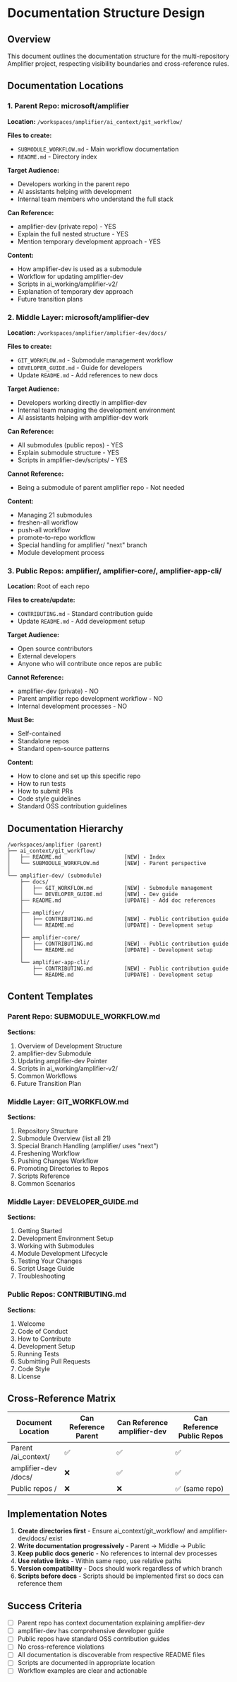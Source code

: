 # Documentation Structure Design

## Overview

This document outlines the documentation structure for the multi-repository Amplifier project, respecting visibility boundaries and cross-reference rules.

## Documentation Locations

### 1. Parent Repo: microsoft/amplifier

**Location:** `/workspaces/amplifier/ai_context/git_workflow/`

**Files to create:**
- `SUBMODULE_WORKFLOW.md` - Main workflow documentation
- `README.md` - Directory index

**Target Audience:**
- Developers working in the parent repo
- AI assistants helping with development
- Internal team members who understand the full stack

**Can Reference:**
- amplifier-dev (private repo) - YES
- Explain the full nested structure - YES
- Mention temporary development approach - YES

**Content:**
- How amplifier-dev is used as a submodule
- Workflow for updating amplifier-dev
- Scripts in ai_working/amplifier-v2/
- Explanation of temporary dev approach
- Future transition plans

### 2. Middle Layer: microsoft/amplifier-dev

**Location:** `/workspaces/amplifier/amplifier-dev/docs/`

**Files to create:**
- `GIT_WORKFLOW.md` - Submodule management workflow
- `DEVELOPER_GUIDE.md` - Guide for developers
- Update `README.md` - Add references to new docs

**Target Audience:**
- Developers working directly in amplifier-dev
- Internal team managing the development environment
- AI assistants helping with amplifier-dev work

**Can Reference:**
- All submodules (public repos) - YES
- Explain submodule structure - YES
- Scripts in amplifier-dev/scripts/ - YES

**Cannot Reference:**
- Being a submodule of parent amplifier repo - Not needed

**Content:**
- Managing 21 submodules
- freshen-all workflow
- push-all workflow
- promote-to-repo workflow
- Special handling for amplifier/ "next" branch
- Module development process

### 3. Public Repos: amplifier/, amplifier-core/, amplifier-app-cli/

**Location:** Root of each repo

**Files to create/update:**
- `CONTRIBUTING.md` - Standard contribution guide
- Update `README.md` - Add development setup

**Target Audience:**
- Open source contributors
- External developers
- Anyone who will contribute once repos are public

**Cannot Reference:**
- amplifier-dev (private) - NO
- Parent amplifier repo development workflow - NO
- Internal development processes - NO

**Must Be:**
- Self-contained
- Standalone repos
- Standard open-source patterns

**Content:**
- How to clone and set up this specific repo
- How to run tests
- How to submit PRs
- Code style guidelines
- Standard OSS contribution guidelines

## Documentation Hierarchy

```
/workspaces/amplifier (parent)
├── ai_context/git_workflow/
│   ├── README.md                    [NEW] - Index
│   └── SUBMODULE_WORKFLOW.md        [NEW] - Parent perspective
│
└── amplifier-dev/ (submodule)
    ├── docs/
    │   ├── GIT_WORKFLOW.md          [NEW] - Submodule management
    │   └── DEVELOPER_GUIDE.md       [NEW] - Dev guide
    ├── README.md                    [UPDATE] - Add doc references
    │
    ├── amplifier/
    │   ├── CONTRIBUTING.md          [NEW] - Public contribution guide
    │   └── README.md                [UPDATE] - Development setup
    │
    ├── amplifier-core/
    │   ├── CONTRIBUTING.md          [NEW] - Public contribution guide
    │   └── README.md                [UPDATE] - Development setup
    │
    └── amplifier-app-cli/
        ├── CONTRIBUTING.md          [NEW] - Public contribution guide
        └── README.md                [UPDATE] - Development setup
```

## Content Templates

### Parent Repo: SUBMODULE_WORKFLOW.md

**Sections:**
1. Overview of Development Structure
2. amplifier-dev Submodule
3. Updating amplifier-dev Pointer
4. Scripts in ai_working/amplifier-v2/
5. Common Workflows
6. Future Transition Plan

### Middle Layer: GIT_WORKFLOW.md

**Sections:**
1. Repository Structure
2. Submodule Overview (list all 21)
3. Special Branch Handling (amplifier/ uses "next")
4. Freshening Workflow
5. Pushing Changes Workflow
6. Promoting Directories to Repos
7. Scripts Reference
8. Common Scenarios

### Middle Layer: DEVELOPER_GUIDE.md

**Sections:**
1. Getting Started
2. Development Environment Setup
3. Working with Submodules
4. Module Development Lifecycle
5. Testing Your Changes
6. Script Usage Guide
7. Troubleshooting

### Public Repos: CONTRIBUTING.md

**Sections:**
1. Welcome
2. Code of Conduct
3. How to Contribute
4. Development Setup
5. Running Tests
6. Submitting Pull Requests
7. Code Style
8. License

## Cross-Reference Matrix

| Document Location | Can Reference Parent | Can Reference amplifier-dev | Can Reference Public Repos |
|-------------------|---------------------|----------------------------|---------------------------|
| Parent /ai_context/ | ✅ | ✅ | ✅ |
| amplifier-dev /docs/ | ❌ | ✅ | ✅ |
| Public repos / | ❌ | ❌ | ✅ (same repo) |

## Implementation Notes

1. **Create directories first** - Ensure ai_context/git_workflow/ and amplifier-dev/docs/ exist
2. **Write documentation progressively** - Parent → Middle → Public
3. **Keep public docs generic** - No references to internal dev processes
4. **Use relative links** - Within same repo, use relative paths
5. **Version compatibility** - Docs should work regardless of which branch
6. **Scripts before docs** - Scripts should be implemented first so docs can reference them

## Success Criteria

- [ ] Parent repo has context documentation explaining amplifier-dev
- [ ] amplifier-dev has comprehensive developer guide
- [ ] Public repos have standard OSS contribution guides
- [ ] No cross-reference violations
- [ ] All documentation is discoverable from respective README files
- [ ] Scripts are documented in appropriate location
- [ ] Workflow examples are clear and actionable
